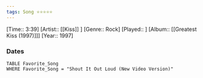 ```yaml
---
tags: Song ⭐⭐⭐⭐⭐ 
---
```

[Time:: 3:39]
[Artist:: [[Kiss]] ]
[Genre:: Rock]
[Played:: ]
[Album:: [[Greatest Kiss (1997)]]]
[Year:: 1997]
### Dates
````dataview
TABLE Favorite_Song
WHERE Favorite_Song = "Shout It Out Loud (New Video Version)"
````